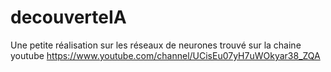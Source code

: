 # decouverteIA
Une petite réalisation sur les réseaux de neurones trouvé sur la chaine youtube https://www.youtube.com/channel/UCisEu07yH7uWOkyar38_ZQA
